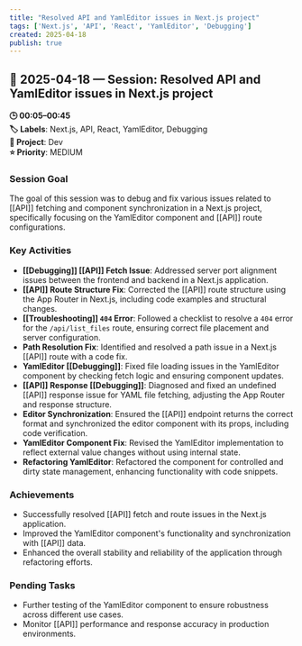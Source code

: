 ```yaml
---
title: "Resolved API and YamlEditor issues in Next.js project"
tags: ['Next.js', 'API', 'React', 'YamlEditor', 'Debugging']
created: 2025-04-18
publish: true
---
```


## 📅 2025-04-18 — Session: Resolved API and YamlEditor issues in Next.js project

**🕒 00:05–00:45**  
**🏷️ Labels**: Next.js, API, React, YamlEditor, Debugging  
**📂 Project**: Dev  
**⭐ Priority**: MEDIUM  


### Session Goal
The goal of this session was to debug and fix various issues related to [[API]] fetching and component synchronization in a Next.js project, specifically focusing on the YamlEditor component and [[API]] route configurations.

### Key Activities
- **[[Debugging]] [[API]] Fetch Issue**: Addressed server port alignment issues between the frontend and backend in a Next.js application.
- **[[API]] Route Structure Fix**: Corrected the [[API]] route structure using the App Router in Next.js, including code examples and structural changes.
- **[[Troubleshooting]] `404` Error**: Followed a checklist to resolve a `404` error for the `/api/list_files` route, ensuring correct file placement and server configuration.
- **Path Resolution Fix**: Identified and resolved a path issue in a Next.js [[API]] route with a code fix.
- **YamlEditor [[Debugging]]**: Fixed file loading issues in the YamlEditor component by checking fetch logic and ensuring component updates.
- **[[API]] Response [[Debugging]]**: Diagnosed and fixed an undefined [[API]] response issue for YAML file fetching, adjusting the App Router and response structure.
- **Editor Synchronization**: Ensured the [[API]] endpoint returns the correct format and synchronized the editor component with its props, including code verification.
- **YamlEditor Component Fix**: Revised the YamlEditor implementation to reflect external value changes without using internal state.
- **Refactoring YamlEditor**: Refactored the component for controlled and dirty state management, enhancing functionality with code snippets.

### Achievements
- Successfully resolved [[API]] fetch and route issues in the Next.js application.
- Improved the YamlEditor component's functionality and synchronization with [[API]] data.
- Enhanced the overall stability and reliability of the application through refactoring efforts.

### Pending Tasks
- Further testing of the YamlEditor component to ensure robustness across different use cases.
- Monitor [[API]] performance and response accuracy in production environments.
